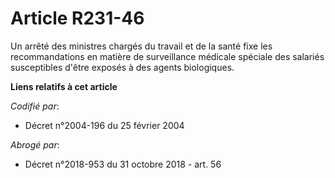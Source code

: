 # Article R231-46

Un arrêté des ministres chargés du travail et de la santé fixe les recommandations en matière de surveillance médicale
spéciale des salariés susceptibles d'être exposés à des agents biologiques.

**Liens relatifs à cet article**

_Codifié par_:

  - Décret n°2004-196 du 25 février 2004

_Abrogé par_:

  - Décret n°2018-953 du 31 octobre 2018 - art. 56
